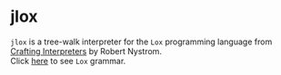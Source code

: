 # jlox
`jlox` is a tree-walk interpreter for the `Lox` programming language from [Crafting Interpreters](https://craftinginterpreters.com) by Robert Nystrom.<br>
Click [here](https://craftinginterpreters.com/appendix-i.html) to see `Lox` grammar.

